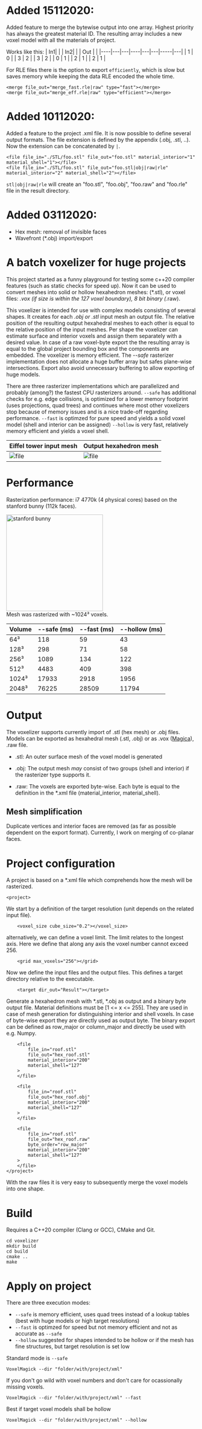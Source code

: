 # Added 15112020:
Added feature to merge the bytewise output into one array. 
Highest priority has always the greatest material ID.
The resulting array includes a new voxel model with all the materials of project.

Works like this:
| In1|   |   | In2|   |   | Out |   |
|----|---|---|----|---|---|-----|---|
| 1  | 0 |   | 3  | 2 |   | 3   | 2 |
| 0  | 1 |   | 2  | 1 |   | 2   | 1 |

For RLE files there is the option to export <code>efficiently</code>, 
which is slow but saves memory while keeping the data RLE encoded the whole time.
```
<merge file_out="merge_fast.rle|raw" type="fast"></merge>
<merge file_out="merge_eff.rle|raw" type="efficient"></merge>
```
# Added 10112020:
Added a feature to the project .xml file. It is now possible to define several output formats.
The file extension is defined by the appendix (.obj, .stl, ..). 
Now the extension can be concatenated by <code>|</code>. 
```
<file file_in="./STL/foo.stl" file_out="foo.stl" material_interior="1" material_shell="1"></file>
<file file_in="./STL/foo.stl" file_out="foo.stl|obj|raw|rle" material_interior="2" material_shell="2"></file>
```
<code>stl|obj|raw|rle</code> will create an "foo.stl", "foo.obj", "foo.raw" and "foo.rle" file in the result directory.
  
# Added 03112020:
* Hex mesh: removal of invisible faces 
* Wavefront (*.obj) import/export 

# A batch voxelizer for huge projects
This project started as a funny playground for testing some c++20 compiler features (such as static checks for speed up). 
Now it can be used to convert meshes into solid or hollow hexahedron meshes: (*.stl), or voxel files: *.vox (if size is within the 127 voxel boundary), 8 bit binary (*.raw). 

This voxelizer is intended for use with complex models consisting of several shapes. It creates for each _.obj or .stl_ input mesh an output file.
The relative position of the resulting output hexahedral meshes to each other is equal to the relative position of the input meshes. 
Per shape the voxelizer can estimate surface and interior voxels and assign them separately with a desired value.
In case of a raw voxel-byte export the the resulting array is equal to the global project bounding box and the components are embedded.
The voxelizer is memory efficient. The _--safe_ rasterizer implementation does not allocate a huge buffer array but safes plane-wise intersections.
Export also avoid unnecessary buffering to allow exporting of huge models. 

There are three rasterizer implementations which are parallelized and probably (among?) the fastest CPU rasterizers around. 
<code>--safe</code> has additional checks for e.g. edge collisions, is optimized for a lower memory footprint (uses projections, quad trees) 
and continues where most other voxelizers stop because of memory issues and is a nice trade-off regarding performance. 
<code>--fast</code> is optimzed for pure speed and yields a solid voxel model (shell and interior can be assigned)
<code>--hollow</code> is very fast, relatively memory efficient and yields a voxel shell.

| Eiffel tower input mesh                                                        | Output hexahedron mesh                                                         |
|--------------------------------------------------------------------------------|--------------------------------------------------------------------------------|
| ![file](https://github.com/3DStuff/ressources/blob/master/eiffel_mesh.png)     | ![file](https://github.com/3DStuff/ressources/blob/master/eiffel_hex_mesh.png) |

# Performance

Rasterization performance: i7 4770k (4 physical cores) based on the stanford bunny (112k faces).

<img src="https://github.com/3DStuff/ressources/blob/master/stanford_1024.png" alt="stanford bunny" width="256"/><br>Mesh was rasterized with ~1024³ voxels.

| Volume	| --safe (ms)	| --fast (ms)	| --hollow (ms) 	|
|-------	|--------	    |--------	    |----------	|
| 64³   	| 118    	    | 59     	    | 43       	|
| 128³  	| 298    	    | 71     	    | 58       	|
| 256³  	| 1089   	    | 134    	    | 122      	|
| 512³  	| 4483   	    | 409       	| 398      	|
| 1024³ 	| 17933  	    | 2918      	| 1956     	|
| 2048³ 	| 76225  	    | 28509     	| 11794    	|

# Output

The voxelizer supports currently import of .stl (hex mesh) or .obj files.
Models can be exported as hexahedral mesh (.stl, .obj) 
or as .vox ([Magica](https://voxel-magic.com/)), .raw file. 

* .stl: An outer surface mesh of the voxel model is generated

* .obj: The output mesh _may_ consist of two groups (shell and interior) if the rasterizer type supports it.

* .raw: The voxels are exported byte-wise. Each byte is equal to the definition in the *.xml file (material_interior, material_shell).

## Mesh simplification

Duplicate vertices and interior faces are removed (as far as possible dependent on the export format).
Currently, I work on merging of co-planar faces.  

# Project configuration

A project is based on a *.xml file which comprehends how the mesh will be rasterized. 
```
<project>
```

We start by a definition of the target resolution (unit depends on the related input file).
```
    <voxel_size cube_size="0.2"></voxel_size>
```

alternatively, we can define a voxel limit. The limit relates to the longest axis.
Here we define that along any axis the voxel number cannot exceed 256.
```
    <grid max_voxels="256"></grid>
```

Now we define the input files and the output files. This defines a target directory relative to the executable.
```
    <target dir_out="Result"></target>
```

Generate a hexahedron mesh with *.stl, *.obj as output and a binary byte output file.
Material definitions must be [1 <= x <= 255]. 
They are used in case of mesh generation for distinguishing interior and shell voxels.
In case of byte-wise export they are directly used as output byte.
The binary export can be defined as row_major or column_major and directly be used with e.g. Numpy.
```
    <file 
        file_in="roof.stl"
        file_out="hex_roof.stl"
        material_interior="200"
        material_shell="127"
    >
    </file>

    <file 
        file_in="roof.stl"
        file_out="hex_roof.obj"
        material_interior="200"
        material_shell="127"
    >
    </file>

    <file 
        file_in="roof.stl"
        file_out="hex_roof.raw"
        byte_order="row_major"
        material_interior="200"
        material_shell="127"
    >
    </file>
</project>
```

With the raw files it is very easy to subsequently merge the voxel models into one shape. 

# Build
Requires a C++20 compiler (Clang or GCC), CMake and Git.
```
cd voxelizer
mkdir build
cd build
cmake ..
make
```

# Apply on project
There are three execution modes:
* <code>--safe</code> is memory efficient, uses quad trees instead of a lookup tables (best with huge models or high target resolutions)
* <code>--fast</code> is optimzed for speed but not memory efficient and not as accurate as <code>--safe</code>
* <code>--hollow</code> suggested for shapes intended to be hollow or if the mesh has fine structures, but target resolution is set low

Standard mode is <code>--safe</code>
```
VoxelMagick --dir "folder/with/project/xml"
```

If you don't go wild with voxel numbers and don't care for ocassionally missing voxels.
```
VoxelMagick --dir "folder/with/project/xml" --fast
```

Best if target voxel models shall be hollow
``` 
VoxelMagick --dir "folder/with/project/xml" --hollow
```


